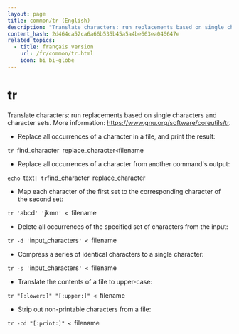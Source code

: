 ```yaml
---
layout: page
title: common/tr (English)
description: "Translate characters: run replacements based on single characters and character sets."
content_hash: 2d464ca52ca6a66b535b45a5a4be663ea046647e
related_topics:
  - title: français version
    url: /fr/common/tr.html
    icon: bi bi-globe
---
```

# tr

Translate characters: run replacements based on single characters and character sets.
More information: <https://www.gnu.org/software/coreutils/tr>.

- Replace all occurrences of a character in a file, and print the result:

`tr `<span class="tldr-var badge badge-pill bg-dark-lm bg-white-dm text-white-lm text-dark-dm font-weight-bold">find_character</span>` `<span class="tldr-var badge badge-pill bg-dark-lm bg-white-dm text-white-lm text-dark-dm font-weight-bold">replace_character</span>` < `<span class="tldr-var badge badge-pill bg-dark-lm bg-white-dm text-white-lm text-dark-dm font-weight-bold">filename</span>

- Replace all occurrences of a character from another command's output:

`echo `<span class="tldr-var badge badge-pill bg-dark-lm bg-white-dm text-white-lm text-dark-dm font-weight-bold">text</span>` | tr `<span class="tldr-var badge badge-pill bg-dark-lm bg-white-dm text-white-lm text-dark-dm font-weight-bold">find_character</span>` `<span class="tldr-var badge badge-pill bg-dark-lm bg-white-dm text-white-lm text-dark-dm font-weight-bold">replace_character</span>

- Map each character of the first set to the corresponding character of the second set:

`tr '`<span class="tldr-var badge badge-pill bg-dark-lm bg-white-dm text-white-lm text-dark-dm font-weight-bold">abcd</span>`' '`<span class="tldr-var badge badge-pill bg-dark-lm bg-white-dm text-white-lm text-dark-dm font-weight-bold">jkmn</span>`' < `<span class="tldr-var badge badge-pill bg-dark-lm bg-white-dm text-white-lm text-dark-dm font-weight-bold">filename</span>

- Delete all occurrences of the specified set of characters from the input:

`tr -d '`<span class="tldr-var badge badge-pill bg-dark-lm bg-white-dm text-white-lm text-dark-dm font-weight-bold">input_characters</span>`' < `<span class="tldr-var badge badge-pill bg-dark-lm bg-white-dm text-white-lm text-dark-dm font-weight-bold">filename</span>

- Compress a series of identical characters to a single character:

`tr -s '`<span class="tldr-var badge badge-pill bg-dark-lm bg-white-dm text-white-lm text-dark-dm font-weight-bold">input_characters</span>`' < `<span class="tldr-var badge badge-pill bg-dark-lm bg-white-dm text-white-lm text-dark-dm font-weight-bold">filename</span>

- Translate the contents of a file to upper-case:

`tr "[:lower:]" "[:upper:]" < `<span class="tldr-var badge badge-pill bg-dark-lm bg-white-dm text-white-lm text-dark-dm font-weight-bold">filename</span>

- Strip out non-printable characters from a file:

`tr -cd "[:print:]" < `<span class="tldr-var badge badge-pill bg-dark-lm bg-white-dm text-white-lm text-dark-dm font-weight-bold">filename</span>
